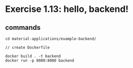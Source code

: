 # Exercise 1.13: hello, backend!
## commands
```
cd material-applications/example-backend/

// create Dockerfile

docker build . -t backend
docker run -p 8080:8080 backend
```

